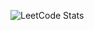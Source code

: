 <!-- LEETCODE_STATS_START -->
![LeetCode Stats](https://leetcode-stats-9k4x.onrender.com/leetcode-stats/Krishna_Revanth_Karra?cache_bust=1747247558)
<!-- LEETCODE_STATS_END -->
